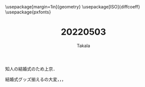 ﻿---
title: 20220503
yesterday: 20220502
tomorrow: 20220504
days: 858
author: Takala
header-includes:
  - \usepackage[margin=1in]{geometry}
  - \usepackage[ISO]{diffcoeff}
  - \usepackage{pxfonts}
---


知人の結婚式のため上京．


結婚式グッズ揃えるの大変，，，

